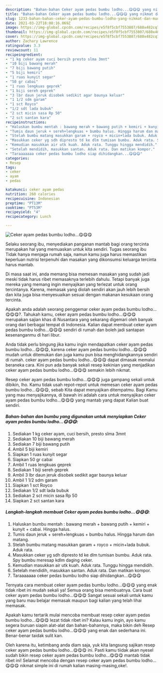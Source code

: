```yaml
---
description: "Bahan-bahan Ceker ayam pedas bumbu lodho...😋😋😋 yang nikmat dan Mudah Dibuat"
title: "Bahan-bahan Ceker ayam pedas bumbu lodho...😋😋😋 yang nikmat dan Mudah Dibuat"
slug: 1233-bahan-bahan-ceker-ayam-pedas-bumbu-lodho-yang-nikmat-dan-mudah-dibuat
date: 2021-03-22T18:08:16.069Z
image: https://img-global.cpcdn.com/recipes/e5f8f5cbf7553807/680x482cq70/ceker-ayam-pedas-bumbu-lodho😋😋😋-foto-resep-utama.jpg
thumbnail: https://img-global.cpcdn.com/recipes/e5f8f5cbf7553807/680x482cq70/ceker-ayam-pedas-bumbu-lodho😋😋😋-foto-resep-utama.jpg
cover: https://img-global.cpcdn.com/recipes/e5f8f5cbf7553807/680x482cq70/ceker-ayam-pedas-bumbu-lodho😋😋😋-foto-resep-utama.jpg
author: Zachary Lawrence
ratingvalue: 3.3
reviewcount: 11
recipeingredient:
- "1 kg ceker ayam cuci bersih presto slma 3mnt"
- "10 biji bawang merah"
- "7 biji bawang putih"
- "5 biji kemiri"
- "1 ruas kunyit segar"
- "50 gr cabai"
- "1 ruas lengkuas geprek"
- "1 biji sereh geprek"
- "3 lbr daun jeruk disobek sedikit agar baunya keluar"
- "1 1/2 sdm garam"
- "1 sct Royco"
- "1/2 sdt lada bubuk"
- "2 sct micin sasa Rp 50"
- "2 sct santan kara"
recipeinstructions:
- "Haluskan bumbu mentah : bawang merah + bawang putih + kemiri + kunyit + cabai. Hingga halus."
- "Tumis daun jeruk + sereh+lengkuas + bumbu halus. Hingga harum dan matang."
- "Stelah bumbu matang masukkan garam + royco + micin+lada bubuk. Aduk rata."
- "Masukkan ceker yg sdh dipresto td ke dlm tumisan bumbu. Aduk rata. Spy bumbu meresap kdlm daging ceker."
- "Kemudian masukkan air utk kuah. Aduk rata. Tunggu hingga mendidih."
- "Setelah mendidih, masukkan santan. Aduk rata. Dan matikan kompor."
- "Taraaaaaaa ceker pedas bumbu lodho siap dihidangkan...😋😋😋"
categories:
- Resep
tags:
- ceker
- ayam
- pedas

katakunci: ceker ayam pedas 
nutrition: 260 calories
recipecuisine: Indonesian
preptime: "PT13M"
cooktime: "PT53M"
recipeyield: "4"
recipecategory: Lunch

---
```



![Ceker ayam pedas bumbu lodho...😋😋😋](https://img-global.cpcdn.com/recipes/e5f8f5cbf7553807/680x482cq70/ceker-ayam-pedas-bumbu-lodho😋😋😋-foto-resep-utama.jpg)

Selaku seorang ibu, menyediakan panganan mantab bagi orang tercinta merupakan hal yang memuaskan untuk kita sendiri. Tugas seorang ibu Tidak hanya menjaga rumah saja, namun kamu juga harus memastikan keperluan nutrisi terpenuhi dan masakan yang dikonsumsi keluarga tercinta harus mantab.

Di masa  saat ini, anda memang bisa memesan masakan yang sudah jadi meski tidak harus ribet memasaknya terlebih dahulu. Tetapi banyak juga mereka yang memang ingin menyajikan yang terlezat untuk orang tercintanya. Karena, memasak yang diolah sendiri akan jauh lebih bersih dan kita juga bisa menyesuaikan sesuai dengan makanan kesukaan orang tercinta. 



Apakah anda adalah seorang penggemar ceker ayam pedas bumbu lodho...😋😋😋?. Tahukah kamu, ceker ayam pedas bumbu lodho...😋😋😋 merupakan sajian khas di Nusantara yang sekarang digemari oleh banyak orang dari berbagai tempat di Indonesia. Kalian dapat membuat ceker ayam pedas bumbu lodho...😋😋😋 sendiri di rumah dan boleh jadi santapan kesenanganmu di hari libur.

Anda tidak perlu bingung jika kamu ingin mendapatkan ceker ayam pedas bumbu lodho...😋😋😋, karena ceker ayam pedas bumbu lodho...😋😋😋 mudah untuk ditemukan dan juga kamu pun bisa menghidangkannya sendiri di rumah. ceker ayam pedas bumbu lodho...😋😋😋 dapat dimasak memalui beraneka cara. Kini pun ada banyak sekali resep kekinian yang menjadikan ceker ayam pedas bumbu lodho...😋😋😋 semakin lebih nikmat.

Resep ceker ayam pedas bumbu lodho...😋😋😋 juga gampang sekali untuk dibikin, lho. Kamu tidak usah repot-repot untuk memesan ceker ayam pedas bumbu lodho...😋😋😋, sebab Kita dapat menyajikan ditempatmu. Bagi Kamu yang mau menyajikannya, di bawah ini adalah cara untuk menyajikan ceker ayam pedas bumbu lodho...😋😋😋 yang mantab yang dapat Kalian buat sendiri.

<!--inarticleads1-->

##### Bahan-bahan dan bumbu yang digunakan untuk menyiapkan Ceker ayam pedas bumbu lodho...😋😋😋:

1. Sediakan 1 kg ceker ayam, cuci bersih, presto slma 3mnt
1. Sediakan 10 biji bawang merah
1. Sediakan 7 biji bawang putih
1. Ambil 5 biji kemiri
1. Siapkan 1 ruas kunyit segar
1. Siapkan 50 gr cabai
1. Ambil 1 ruas lengkuas geprek
1. Sediakan 1 biji sereh geprek
1. Ambil 3 lbr daun jeruk disobek sedikit agar baunya keluar
1. Ambil 1 1/2 sdm garam
1. Siapkan 1 sct Royco
1. Sediakan 1/2 sdt lada bubuk
1. Sediakan 2 sct micin sasa Rp 50
1. Siapkan 2 sct santan kara




<!--inarticleads2-->

##### Langkah-langkah membuat Ceker ayam pedas bumbu lodho...😋😋😋:

1. Haluskan bumbu mentah : bawang merah + bawang putih + kemiri + kunyit + cabai. Hingga halus.
1. Tumis daun jeruk + sereh+lengkuas + bumbu halus. Hingga harum dan matang.
1. Stelah bumbu matang masukkan garam + royco + micin+lada bubuk. Aduk rata.
1. Masukkan ceker yg sdh dipresto td ke dlm tumisan bumbu. Aduk rata. Spy bumbu meresap kdlm daging ceker.
1. Kemudian masukkan air utk kuah. Aduk rata. Tunggu hingga mendidih.
1. Setelah mendidih, masukkan santan. Aduk rata. Dan matikan kompor.
1. Taraaaaaaa ceker pedas bumbu lodho siap dihidangkan...😋😋😋




Ternyata cara membuat ceker ayam pedas bumbu lodho...😋😋😋 yang enak tidak ribet ini mudah sekali ya! Semua orang bisa membuatnya. Cara buat ceker ayam pedas bumbu lodho...😋😋😋 Sangat sesuai sekali untuk kamu yang baru mau belajar memasak maupun bagi kalian yang telah lihai memasak.

Apakah kamu tertarik mulai mencoba membuat resep ceker ayam pedas bumbu lodho...😋😋😋 lezat tidak ribet ini? Kalau kamu ingin, ayo kamu segera buruan siapin alat-alat dan bahan-bahannya, maka bikin deh Resep ceker ayam pedas bumbu lodho...😋😋😋 yang enak dan sederhana ini. Benar-benar taidak sulit kan. 

Oleh karena itu, ketimbang anda diam saja, yuk kita langsung sajikan resep ceker ayam pedas bumbu lodho...😋😋😋 ini. Pasti kamu tiidak akan nyesel sudah bikin resep ceker ayam pedas bumbu lodho...😋😋😋 mantab tidak ribet ini! Selamat mencoba dengan resep ceker ayam pedas bumbu lodho...😋😋😋 nikmat simple ini di rumah kalian masing-masing,oke!.

